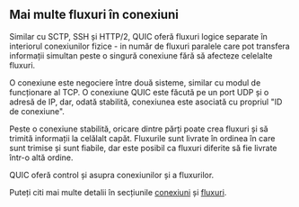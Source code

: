 ## Mai multe fluxuri în conexiuni

Similar cu SCTP, SSH și HTTP/2, QUIC oferă fluxuri logice separate în interiorul 
conexiunilor fizice - in număr de fluxuri paralele care pot transfera informații 
simultan peste o singură conexiune fără să afecteze celelalte fluxuri.

O conexiune este negociere între două sisteme, similar cu modul de funcționare 
al TCP. O conexiune QUIC este făcută pe un port UDP și o adresă de IP, dar, 
odată stabilită, conexiunea este asociată cu propriul "ID de conexiune".

Peste o conexiune stabilită, oricare dintre părți poate crea fluxuri și să 
trimită informații la celălalt capăt. Fluxurile sunt livrate în ordinea în care 
sunt trimise și sunt fiabile, dar este posibil ca fluxuri diferite să fie 
livrate într-o altă ordine.

QUIC oferă control și asupra conexiunilor și a fluxurilor.

Puteți citi mai multe detalii în secțiunile [conexiuni](quic-connections.md) și 
[fluxuri](quic-streams.md).
